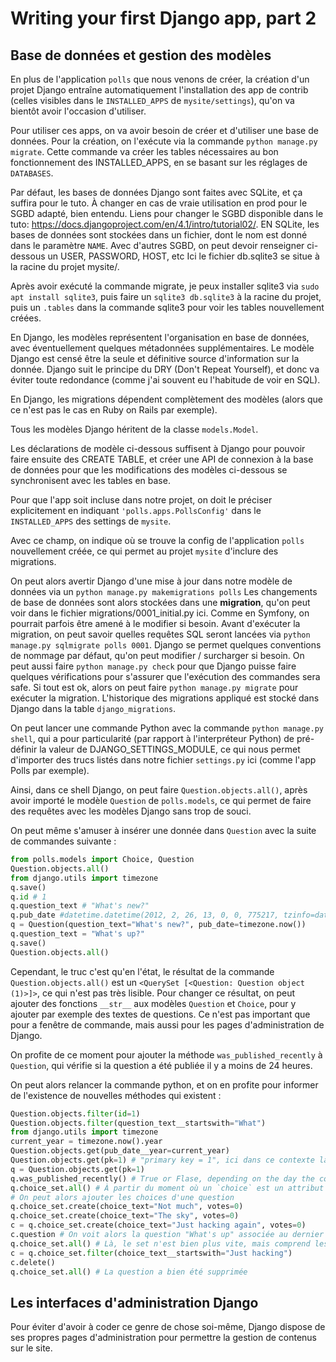 # Writing your first Django app, part 2

## Base de données et gestion des modèles

En plus de l'application `polls` que nous venons de créer, la création d'un projet Django entraîne automatiquement l'installation des app de contrib (celles visibles dans le `INSTALLED_APPS` de `mysite/settings`), qu'on va bientôt avoir l'occasion d'utiliser.

Pour utiliser ces apps, on va avoir besoin de créer et d'utiliser une base de données. Pour la création, on l'exécute via la commande `python manage.py migrate`. Cette commande va créer les tables nécessaires au bon fonctionnement des INSTALLED_APPS, en se basant sur les réglages de `DATABASES`.

Par défaut, les bases de données Django sont faites avec SQLite, et ça suffira pour le tuto.
À changer en cas de vraie utilisation en prod pour le SGBD adapté, bien entendu.
Liens pour changer le SGBD disponible dans le tuto: <https://docs.djangoproject.com/en/4.1/intro/tutorial02/>.
EN SQLite, les bases de données sont stockées dans un fichier, dont le nom est donné dans le paramètre `NAME`.
Avec d'autres SGBD, on peut devoir renseigner ci-dessous un USER, PASSWORD, HOST, etc
Ici le fichier db.sqlite3 se situe à la racine du projet mysite/.

Après avoir exécuté la commande migrate, je peux installer sqlite3 via `sudo apt install sqlite3`, puis faire un `sqlite3 db.sqlite3` à la racine du projet, puis un `.tables` dans la commande sqlite3 pour voir les tables nouvellement créées.

En Django, les modèles représentent l'organisation en base de données, avec éventuellement quelques métadonnées supplémentaires.
Le modèle Django est censé être la seule et définitive source d'information sur la donnée. Django suit le principe du DRY (Don't Repeat Yourself),
et donc va éviter toute redondance (comme j'ai souvent eu l'habitude de voir en SQL).

En Django, les migrations dépendent complètement des modèles (alors que ce n'est pas le cas en Ruby on Rails par exemple).

Tous les modèles Django héritent de la classe `models.Model`.

Les déclarations de modèle ci-dessous suffisent à Django pour pouvoir faire ensuite des CREATE TABLE, et créer une API de connexion à la base de données pour
que les modifications des modèles ci-dessous se synchronisent avec les tables en base.

Pour que l'app soit incluse dans notre projet, on doit le préciser explicitement en indiquant `'polls.apps.PollsConfig'` dans le `INSTALLED_APPS` des settings de `mysite`.

Avec ce champ, on indique où se trouve la config de l'application `polls` nouvellement créée, ce qui permet au projet `mysite` d'inclure des migrations.

On peut alors avertir Django d'une mise à jour dans notre modèle de données via un `python manage.py makemigrations polls`
Les changements de base de données sont alors stockées dans une **migration**, qu'on peut voir dans le fichier migrations/0001_initial.py ici.
Comme en Symfony, on pourrait parfois être amené à le modifier si besoin.
Avant d'exécuter la migration, on peut savoir quelles requêtes SQL seront lancées via `python manage.py sqlmigrate polls 0001`.
Django se permet quelques conventions de nommage par défaut, qu'on peut modifier / surcharger si besoin.
On peut aussi faire `python manage.py check` pour que Django puisse faire quelques vérifications pour s'assurer que l'exécution des commandes sera safe.
Si tout est ok, alors on peut faire `python manage.py migrate` pour exécuter la migration.
L'historique des migrations appliqué est stocké dans Django dans la table `django_migrations`.

On peut lancer une commande Python avec la commande `python manage.py shell`, qui a pour particularité (par rapport à l'interpréteur Python) de pré-définir la valeur de DJANGO_SETTINGS_MODULE, ce qui nous permet d'importer des trucs listés dans notre fichier `settings.py` ici (comme l'app Polls par exemple).

Ainsi, dans ce shell Django, on peut faire `Question.objects.all()`, après avoir importé le modèle `Question` de `polls.models`, ce qui permet de faire des requêtes avec les modèles Django sans trop de souci.

On peut même s'amuser à insérer une donnée dans `Question` avec la suite de commandes suivante :

```Python
from polls.models import Choice, Question
Question.objects.all()
from django.utils import timezone
q.save()
q.id # 1
q.question_text # "What's new?"
q.pub_date #datetime.datetime(2012, 2, 26, 13, 0, 0, 775217, tzinfo=datetime.timezone.utc)
q = Question(question_text="What's new?", pub_date=timezone.now())
q.question_text = "What's up?"
q.save()
Question.objects.all()
```

Cependant, le truc c'est qu'en l'état, le résultat de la commande `Question.objects.all()` est un `<QuerySet [<Question: Question object (1)>]>`, ce qui n'est pas très lisible.
Pour changer ce résultat, on peut ajouter des fonctions `__str__` aux modèles `Question` et `Choice`, pour y ajouter par exemple des textes de questions.
Ce n'est pas important que pour a fenêtre de commande, mais aussi pour les pages d'administration de Django.

On profite de ce moment pour ajouter la méthode `was_published_recently` à `Question`, qui vérifie si la question a été publiée il y a moins de 24 heures.

On peut alors relancer la commande python, et on en profite pour informer de l'existence de nouvelles méthodes qui existent :

```Python
Question.objects.filter(id=1)
Question.objects.filter(question_text__startswith="What")
from django.utils import timezone
current_year = timezone.now().year
Question.objects.get(pub_date__year=current_year)
Question.objects.get(pk=1) # "primary key = 1", ici dans ce contexte la même chose que id=1
q = Question.objects.get(pk=1)
q.was_published_recently() # True or Flase, depending on the day the command was executed
q.choice_set.all() # À partir du moment où un `choice` est un attribut de Question, Django crée automatiquement un `choice_set` représentant la liste des choix de la question
# On peut alors ajouter les choices d'une question
q.choice_set.create(choice_text="Not much", votes=0)
q.choice_set.create(choice_text="The sky", votes=0)
c = q.choice_set.create(choice_text="Just hacking again", votes=0)
c.question # On voit alors la question "What's up" associée au dernier choix
q.choice_set.all() # Là, le set n'est bien plus vite, mais comprend les trois questions précédentes
c = q.choice_set.filter(choice_text__startswith="Just hacking")
c.delete()
q.choice_set.all() # La question a bien été supprimée
```

## Les interfaces d'administration Django

Pour éviter d'avoir à coder ce genre de chose soi-même, Django dispose de ses propres pages d'administration pour permettre la gestion de contenus sur le site.


